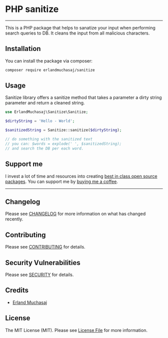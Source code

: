 # PHP sanitize

---

This is a PHP package that helps to sanatize your input when performing search queries to DB.
It cleans the input from all malicious characters.

## Installation

You can install the package via composer:

```bash
composer require erlandmuchasaj/sanitize
```

## Usage

Sanitize library offers a sanitize method that takes a parameter a dirty string parameter and return a cleaned string.  

```php
use ErlandMuchasaj\Sanitize\Sanitize;

$dirtyString = 'Hello - World';

$sanitizedString = Sanitize::sanitize($dirtyString);

// do something with the sanitized text
// you can: $words = explode(' ', $sanitizedString);
// and search the DB per each word.

```

## Support me
I invest a lot of time and resources into creating [best in class open source packages](https://github.com/erlandmuchasaj?tab=repositories). 
You can support me by [buying me a coffee](https://paypal.me/emcms?country.x=AL&locale.x=en_US).

---

## Changelog

Please see [CHANGELOG](CHANGELOG.md) for more information on what has changed recently.

## Contributing

Please see [CONTRIBUTING](CONTRIBUTING.md) for details.

## Security Vulnerabilities

Please see [SECURITY](SECURITY.md) for details.

## Credits

- [Erland Muchasaj](https://github.com/erlandmuchasaj)

## License

The MIT License (MIT). Please see [License File](LICENSE.md) for more information.

